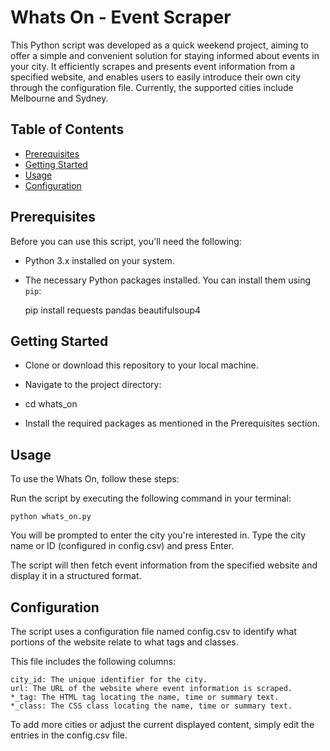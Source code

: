 # Whats On - Event Scraper

This Python script was developed as a quick weekend project, aiming to offer a simple and convenient solution for staying informed about events in your city. It efficiently scrapes and presents event information from a specified website, and enables users to easily introduce their own city through the configuration file. Currently, the supported cities include Melbourne and Sydney.

## Table of Contents

- [Prerequisites](#prerequisites)
- [Getting Started](#getting-started)
- [Usage](#usage)
- [Configuration](#configuration)

## Prerequisites

Before you can use this script, you'll need the following:

- Python 3.x installed on your system.
- The necessary Python packages installed. You can install them using `pip`:

  pip install requests pandas beautifulsoup4

## Getting Started

- Clone or download this repository to your local machine.

- Navigate to the project directory:

- cd whats_on

- Install the required packages as mentioned in the Prerequisites section.

## Usage

To use the Whats On, follow these steps:

Run the script by executing the following command in your terminal:

    python whats_on.py

You will be prompted to enter the city you're interested in. Type the city name or ID (configured in config.csv) and press Enter.

The script will then fetch event information from the specified website and display it in a structured format.

## Configuration

The script uses a configuration file named config.csv to identify what portions of the website relate to what tags and classes. 

This file includes the following columns:

    city_id: The unique identifier for the city.
    url: The URL of the website where event information is scraped.
    *_tag: The HTML tag locating the name, time or summary text. 
    *_class: The CSS class locating the name, time or summary text. 
    
To add more cities or adjust the current displayed content, simply edit the entries in the config.csv file.
